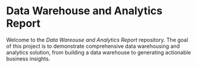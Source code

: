 # Data Warehouse and Analytics Report

Welcome to the *Data Wareouse and Analytics Report* repository. The goal of this project is to demonstrate comprehensive data warehousing and analytics solution, from building a data warehouse to generating actionable business insights.

